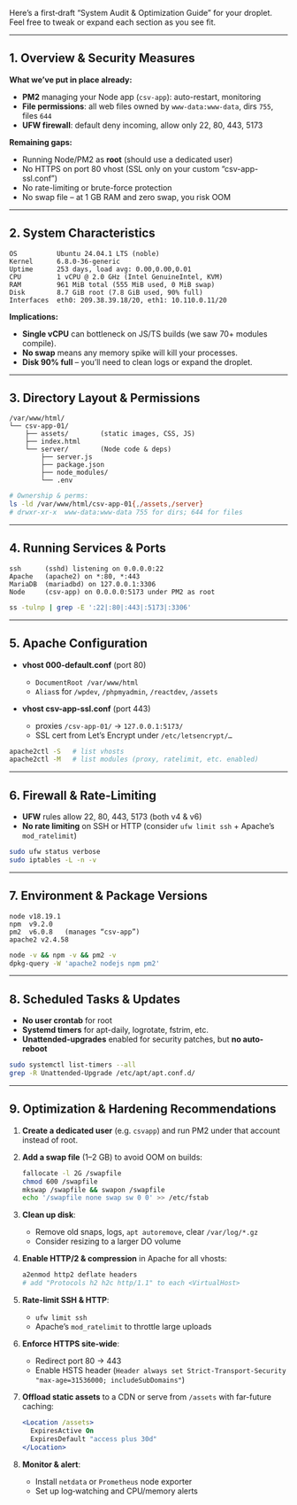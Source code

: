 Here’s a first‐draft “System Audit & Optimization Guide” for your droplet. Feel free to tweak or expand each section as you see fit.

---

## 1. Overview & Security Measures

**What we’ve put in place already:**

* **PM2** managing your Node app (`csv-app`): auto-restart, monitoring
* **File permissions**: all web files owned by `www-data:www-data`, dirs `755`, files `644`
* **UFW firewall**: default deny incoming, allow only 22, 80, 443, 5173

**Remaining gaps:**

* Running Node/PM2 as **root** (should use a dedicated user)
* No HTTPS on port 80 vhost (SSL only on your custom “csv-app-ssl.conf”)
* No rate-limiting or brute-force protection
* No swap file – at 1 GB RAM and zero swap, you risk OOM

---

## 2. System Characteristics

```text
OS          Ubuntu 24.04.1 LTS (noble)
Kernel      6.8.0-36-generic
Uptime      253 days, load avg: 0.00,0.00,0.01
CPU         1 vCPU @ 2.0 GHz (Intel GenuineIntel, KVM)
RAM         961 MiB total (555 MiB used, 0 MiB swap)
Disk        8.7 GiB root (7.8 GiB used, 90% full)
Interfaces  eth0: 209.38.39.18/20, eth1: 10.110.0.11/20
```

**Implications:**

* **Single vCPU** can bottleneck on JS/TS builds (we saw 70+ modules compile).
* **No swap** means any memory spike will kill your processes.
* **Disk 90% full** – you’ll need to clean logs or expand the droplet.

---

## 3. Directory Layout & Permissions

```
/var/www/html/
└── csv-app-01/
    ├── assets/        (static images, CSS, JS)
    ├── index.html
    └── server/        (Node code & deps)
        ├── server.js
        ├── package.json
        ├── node_modules/
        └── .env
```

```bash
# Ownership & perms:
ls -ld /var/www/html/csv-app-01{,/assets,/server}
# drwxr-xr-x  www-data:www-data 755 for dirs; 644 for files
```

---

## 4. Running Services & Ports

```text
ssh      (sshd) listening on 0.0.0.0:22
Apache   (apache2) on *:80, *:443
MariaDB  (mariadbd) on 127.0.0.1:3306
Node     (csv-app) on 0.0.0.0:5173 under PM2 as root
```

```bash
ss -tulnp | grep -E ':22|:80|:443|:5173|:3306'
```

---

## 5. Apache Configuration

* **vhost 000-default.conf** (port 80)

  * `DocumentRoot /var/www/html`
  * `Alias`s for `/wpdev`, `/phpmyadmin`, `/reactdev`, `/assets`
* **vhost csv-app-ssl.conf** (port 443)

  * proxies `/csv-app-01/` → `127.0.0.1:5173/`
  * SSL cert from Let’s Encrypt under `/etc/letsencrypt/…`

```bash
apache2ctl -S   # list vhosts
apache2ctl -M   # list modules (proxy, ratelimit, etc. enabled)
```

---

## 6. Firewall & Rate-Limiting

* **UFW** rules allow 22, 80, 443, 5173 (both v4 & v6)
* **No rate limiting** on SSH or HTTP (consider `ufw limit ssh` + Apache’s `mod_ratelimit`)

```bash
sudo ufw status verbose
sudo iptables -L -n -v
```

---

## 7. Environment & Package Versions

```text
node v18.19.1
npm  v9.2.0
pm2  v6.0.8   (manages “csv-app”)
apache2 v2.4.58
```

```bash
node -v && npm -v && pm2 -v
dpkg-query -W 'apache2 nodejs npm pm2'
```

---

## 8. Scheduled Tasks & Updates

* **No user crontab** for root
* **Systemd timers** for apt-daily, logrotate, fstrim, etc.
* **Unattended-upgrades** enabled for security patches, but **no auto-reboot**

```bash
sudo systemctl list-timers --all
grep -R Unattended-Upgrade /etc/apt/apt.conf.d/
```

---

## 9. Optimization & Hardening Recommendations

1. **Create a dedicated user** (e.g. `csvapp`) and run PM2 under that account instead of root.
2. **Add a swap file** (1–2 GB) to avoid OOM on builds:

   ```bash
   fallocate -l 2G /swapfile
   chmod 600 /swapfile
   mkswap /swapfile && swapon /swapfile
   echo '/swapfile none swap sw 0 0' >> /etc/fstab
   ```
3. **Clean up disk**:

   * Remove old snaps, logs, `apt autoremove`, clear `/var/log/*.gz`
   * Consider resizing to a larger DO volume
4. **Enable HTTP/2 & compression** in Apache for all vhosts:

   ```bash
   a2enmod http2 deflate headers
   # add "Protocols h2 h2c http/1.1" to each <VirtualHost>
   ```
5. **Rate-limit SSH & HTTP**:

   * `ufw limit ssh`
   * Apache’s `mod_ratelimit` to throttle large uploads
6. **Enforce HTTPS site-wide**:

   * Redirect port 80 → 443
   * Enable HSTS header (`Header always set Strict-Transport-Security "max-age=31536000; includeSubDomains"`)
7. **Offload static assets** to a CDN or serve from `/assets` with far-future caching:

   ```apache
   <Location /assets>
     ExpiresActive On
     ExpiresDefault "access plus 30d"
   </Location>
   ```
8. **Monitor & alert**:

   * Install `netdata` or `Prometheus` node exporter
   * Set up log‐watching and CPU/memory alerts
